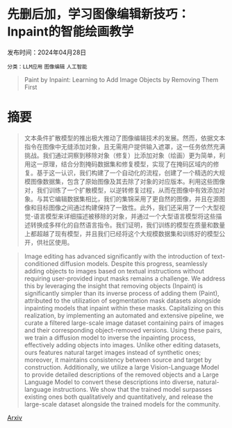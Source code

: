 # 先删后加，学习图像编辑新技巧：Inpaint的智能绘画教学

发布时间：2024年04月28日

`分类：LLM应用` `图像编辑` `人工智能`

> Paint by Inpaint: Learning to Add Image Objects by Removing Them First

# 摘要

> 文本条件扩散模型的推出极大推动了图像编辑技术的发展。然而，依据文本指令在图像中无缝添加对象，且无需用户提供输入遮罩，这一任务依然充满挑战。我们通过洞察到移除对象（修复）比添加对象（绘画）更为简单，利用这一原理，结合分割掩码数据集和修复模型，实现了在掩码区域内的修复。基于这一认识，我们构建了一个自动化的流程，创建了一个精选的大规模图像数据集，包含了原始图像及其去除了对象的对应版本。利用这些图像对，我们训练了一个扩散模型，以逆转修复过程，从而在图像中有效添加对象。与其它编辑数据集相比，我们的集锦采用了更自然的图像，并且在源图像和目标图像之间通过构建保持了一致性。此外，我们还采用了一个大型视觉-语言模型来详细描述被移除的对象，并通过一个大型语言模型将这些描述转换成多样化的自然语言指令。我们证明，我们训练的模型在质量和数量上都超越了现有模型，并且我们已经将这个大规模数据集和训练好的模型公开，供社区使用。

> Image editing has advanced significantly with the introduction of text-conditioned diffusion models. Despite this progress, seamlessly adding objects to images based on textual instructions without requiring user-provided input masks remains a challenge. We address this by leveraging the insight that removing objects (Inpaint) is significantly simpler than its inverse process of adding them (Paint), attributed to the utilization of segmentation mask datasets alongside inpainting models that inpaint within these masks. Capitalizing on this realization, by implementing an automated and extensive pipeline, we curate a filtered large-scale image dataset containing pairs of images and their corresponding object-removed versions. Using these pairs, we train a diffusion model to inverse the inpainting process, effectively adding objects into images. Unlike other editing datasets, ours features natural target images instead of synthetic ones; moreover, it maintains consistency between source and target by construction. Additionally, we utilize a large Vision-Language Model to provide detailed descriptions of the removed objects and a Large Language Model to convert these descriptions into diverse, natural-language instructions. We show that the trained model surpasses existing ones both qualitatively and quantitatively, and release the large-scale dataset alongside the trained models for the community.

[Arxiv](https://arxiv.org/abs/2404.18212)